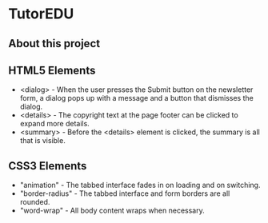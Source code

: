 # TutorEDU

## About this project

## HTML5 Elements

* \<dialog> - When the user presses the Submit button on the newsletter form, a dialog pops up with a message and a button that dismisses the dialog.
* \<details> - The copyright text at the page footer can be clicked to expand more details.
* \<summary> - Before the \<details> element is clicked, the summary is all that is visible.

## CSS3 Elements

* "animation" - The tabbed interface fades in on loading and on switching.
* "border-radius" - The tabbed interface and form borders are all rounded.
* "word-wrap" - All body content wraps when necessary.
